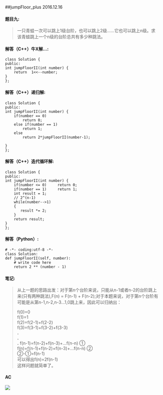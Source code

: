##jumpFloor_plus 2016.12.16

#### 题目九: ####

> 一只青蛙一次可以跳上1级台阶，也可以跳上2级……它也可以跳上n级。求该青蛙跳上一个n级的台阶总共有多少种跳法。

#### 解答（C++）牛X解...: ####

    class Solution {
    public:
    int jumpFloorII(int number) {
        return  1<<--number;
    }
    };

#### 解答（C++）递归解: ####

    class Solution {
    public:
    int jumpFloorII(int number) {
        if(number == 0)
            return 0;
        else if(number == 1)
            return 1;
        else
            return 2*jumpFloorII(number-1);
 
    }
    };
#### 解答（C++）迭代循环解: ####

    class Solution {
    public:
    int jumpFloorII(int number) {
        if(number <= 0)     return 0;
        if(number == 1)     return 1;
        int result = 1;
        // 2^(n-1)
        while(number-->1)
        {
           result *= 2; 
        }
        return result;
    }
    };

#### 解答（Python）: ####

    # -*- coding:utf-8 -*-
    class Solution:
    def jumpFloorII(self, number):
        # write code here
        return 2 ** (number - 1)



#### 笔记: ####
>从上一题的思路出发：对于第n个台阶来说，只能从n-1或者n-2的台阶跳上来(只有两种跳法),F(n) = F(n-1) + F(n-2);对于本题来说，对于第n个台阶有可能是从第n-1,n-2,n-3...1,0跳上来，因此可以归纳出：
>
>f(0)=0  
> f(1)=1   
> f(2)=f(2-1)+f(2-2)    
> f(3)=f(3-1)+f(3-2)+f(3-3)  
> **.**    
>**.**  
> **.** 
> f(n-1)=f(n-2)+f(n-3)+...f(n-n)  ①    
> f(n)=f(n-1)+f(n-2)+f(n-3)+...f(n-n) ②    
> ②-①=f(n-1)  
> 可以得出f(n)=2f(n-1)  
> 这样问题就简单了。

#### AC ####
![](http://i.imgur.com/rQWbbQ3.png)

